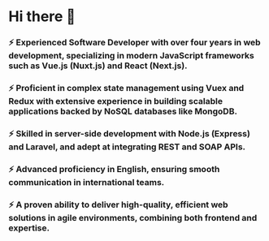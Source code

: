 # Hi there 👋

### ⚡ Experienced Software Developer with over four years in web development, specializing in modern JavaScript frameworks such as Vue.js (Nuxt.js) and React (Next.js). 
### ⚡ Proficient in complex state management using Vuex and Redux with extensive experience in building scalable applications backed by NoSQL databases like MongoDB.
### ⚡ Skilled in server-side development with Node.js (Express) and Laravel, and adept at integrating REST and SOAP APIs.
### ⚡ Advanced proficiency in English, ensuring smooth communication in international teams.
### ⚡ A proven ability to deliver high-quality, efficient web solutions in agile environments, combining both frontend and expertise.
